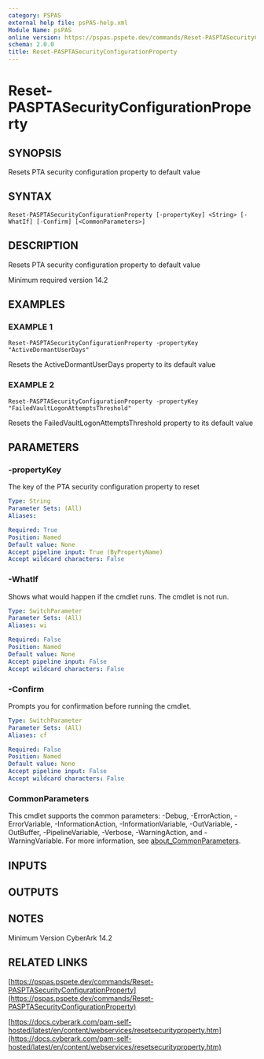 ```yaml
---
category: PSPAS
external help file: psPAS-help.xml
Module Name: psPAS
online version: https://pspas.pspete.dev/commands/Reset-PASPTASecurityConfigurationProperty
schema: 2.0.0
title: Reset-PASPTASecurityConfigurationProperty
---
```


# Reset-PASPTASecurityConfigurationProperty

## SYNOPSIS
Resets PTA security configuration property to default value

## SYNTAX

```
Reset-PASPTASecurityConfigurationProperty [-propertyKey] <String> [-WhatIf] [-Confirm] [<CommonParameters>]
```

## DESCRIPTION
Resets PTA security configuration property to default value

Minimum required version 14.2

## EXAMPLES

### EXAMPLE 1
```
Reset-PASPTASecurityConfigurationProperty -propertyKey "ActiveDormantUserDays"
```

Resets the ActiveDormantUserDays property to its default value

### EXAMPLE 2
```
Reset-PASPTASecurityConfigurationProperty -propertyKey "FailedVaultLogonAttemptsThreshold"
```

Resets the FailedVaultLogonAttemptsThreshold property to its default value

## PARAMETERS

### -propertyKey
The key of the PTA security configuration property to reset

```yaml
Type: String
Parameter Sets: (All)
Aliases:

Required: True
Position: Named
Default value: None
Accept pipeline input: True (ByPropertyName)
Accept wildcard characters: False
```

### -WhatIf
Shows what would happen if the cmdlet runs.
The cmdlet is not run.

```yaml
Type: SwitchParameter
Parameter Sets: (All)
Aliases: wi

Required: False
Position: Named
Default value: None
Accept pipeline input: False
Accept wildcard characters: False
```

### -Confirm
Prompts you for confirmation before running the cmdlet.

```yaml
Type: SwitchParameter
Parameter Sets: (All)
Aliases: cf

Required: False
Position: Named
Default value: None
Accept pipeline input: False
Accept wildcard characters: False
```

### CommonParameters
This cmdlet supports the common parameters: -Debug, -ErrorAction, -ErrorVariable, -InformationAction, -InformationVariable, -OutVariable, -OutBuffer, -PipelineVariable, -Verbose, -WarningAction, and -WarningVariable. For more information, see [about_CommonParameters](http://go.microsoft.com/fwlink/?LinkID=113216).

## INPUTS

## OUTPUTS

## NOTES
Minimum Version CyberArk 14.2

## RELATED LINKS

[https://pspas.pspete.dev/commands/Reset-PASPTASecurityConfigurationProperty](https://pspas.pspete.dev/commands/Reset-PASPTASecurityConfigurationProperty)

[https://docs.cyberark.com/pam-self-hosted/latest/en/content/webservices/resetsecurityproperty.htm](https://docs.cyberark.com/pam-self-hosted/latest/en/content/webservices/resetsecurityproperty.htm)
